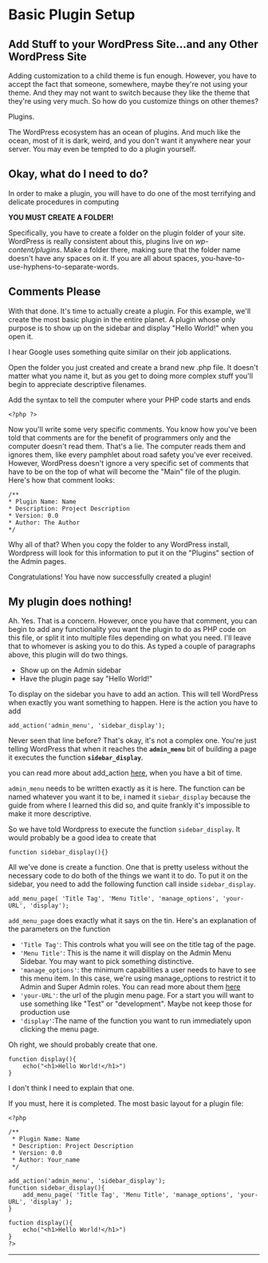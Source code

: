 # Basic Plugin Setup
## Add Stuff to your WordPress Site...and any Other WordPress Site

Adding customization to a child theme is fun enough. However, you have to accept the fact that someone, somewhere, maybe they're not using your theme. And they may not want to switch because they like the theme that they're using very much. So how do you customize things on other themes?

Plugins.

The WordPress ecosystem has an ocean of plugins. And much like the ocean, most of it is dark, weird, and you don't want it anywhere near your server. You may even be tempted to do a plugin yourself. 

## Okay, what do I need to do?

In order to make a plugin, you will have to do one of the most terrifying and delicate procedures in computing

 **YOU MUST CREATE A FOLDER!**
 
Specifically, you have to create a folder on the plugin folder of your site. WordPress is really consistent about this, plugins live on *wp-content/plugins*. Make a folder there, making sure that the folder name doesn't have any spaces on it. If you are all about spaces, you-have-to-use-hyphens-to-separate-words.
 
 ## Comments Please
 
With that done. It's time to actually create a plugin. For this example, we'll create the most basic plugin in the entire planet. A plugin whose only purpose is to show up on the sidebar and display "Hello World!" when you open it. 
 
I hear Google uses something quite similar on their job applications.
 
Open the folder you just created and create a brand new .php file. It doesn't matter what you name it, but as you get to doing more complex stuff you'll begin to appreciate descriptive filenames. 
 
 Add the syntax to tell the computer where your PHP code starts and ends
 
 	<?php ?> 

Now you'll write some very specific comments. You know how you've been told that comments are for the benefit of programmers only and the computer doesn't read them. That's a lie. The computer reads them and ignores them, like every pamphlet about road safety you've ever received.  However, WordPress doesn't ignore a very specific set of comments that have to be on the top of what will become the "Main" file of the plugin. Here's how that comment looks:

	/**
	* Plugin Name: Name
	* Description: Project Description
	* Version: 0.0
	* Author: The Author
	*/

Why all of that? When you copy the folder to any WordPress install, Wordpress will look for this information to put it on the "Plugins" section of the Admin pages.

Congratulations! You have now successfully created a plugin!

## My plugin does nothing!

Ah. Yes. That is a concern. However, once you have that comment, you can begin to add any functionality you want the plugin to do as PHP code on this file, or split it into multiple files depending on what you need. I'll leave that to whomever is asking you to do this. As typed a couple of paragraphs above, this plugin will do two things.

 - Show up on the Admin sidebar
 - Have the plugin page say "Hello World!"
 
 To display on the sidebar you have to add an action. This will tell WordPress when exactly you want something to happen. Here is the action you have to add
 
 	add_action('admin_menu', 'sidebar_display');



Never seen that line before? That's okay, it's not a complex one. You're just telling WordPress that when it reaches the **`admin_menu`** bit of building a page it executes the function **`sidebar_display`**.

you can read more about add_action [here](https://developer.wordpress.org/reference/functions/add_action/), when you have a bit of time.

`admin_menu` needs to be written exactly as it is here. The function can be named whatever you want it to be, i named it `siebar_display` because the guide from where I learned this did so, and quite frankly it's impossible to make it more descriptive.

So we have told Wordpress to execute the function `sidebar_display`. It would probably be a good idea to create that

	function sidebar_display(){}

All we've done is create a function. One that is pretty useless without the necessary code to do both of the things we want it to do. To put it on the sidebar, you need to add the following function call inside `sidebar_display`.

	add_menu_page( 'Title Tag', 'Menu Title', 'manage_options', 'your-URL', 'display');



`add_menu_page` does exactly what it says on the tin. Here's an explanation of the parameters on the function

- `'Title Tag'`: This controls what you will see on the title tag of the page.
 - `'Menu Title'`: This is the name it will display on the Admin Menu Sidebar. You may want to pick something distinctive.
 - `'manage_options'`: the minimum capabilities a user needs to have to see this menu item. In this case, we're using manage_options to restrict it to Admin and Super Admin roles. You can read more about them [here](https://wordpress.org/documentation/article/roles-and-capabilities/)
 - `'your-URL'`: the url of the plugin menu page. For a start you will want to use something like "Test" or "development". Maybe not keep those for production use
 - `'display'`:The name of the function you want to run immediately upon clicking the menu page.
 
Oh right, we should probably create that one.

	function display(){
		echo("<h1>Hello World!</h1>")
	}




I don't think I need to explain that one.


If you must, here it is completed. The most basic layout for a plugin file:


	<?php

	/**
	 * Plugin Name: Name
	 * Description: Project Description
	 * Version: 0.0
	 * Author: Your_name
	 */
	
	add_action('admin_menu', 'sidebar_display');
	function sidebar_display(){
	    add_menu_page( 'Title Tag', 'Menu Title', 'manage_options', 'your-URL', 'display' );
	}
	
	fuction display(){
		echo("<h1>Hello World!</h1>")
	}
	?>


---



















